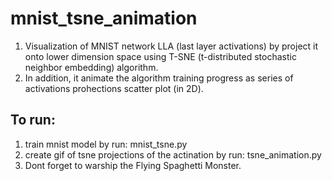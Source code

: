 # mnist_tsne_animation
1. Visualization of MNIST network LLA (last layer activations) by project it onto lower dimension space using
   T-SNE (t-distributed stochastic neighbor embedding) algorithm.
2. In addition, it animate the algorithm training progress as series of activations prohections scatter plot (in 2D).

## To run:
1. train mnist model by run: mnist_tsne.py
2. create gif of tsne projections of the actination by run: tsne_animation.py
3. Dont forget to warship the Flying Spaghetti Monster.
